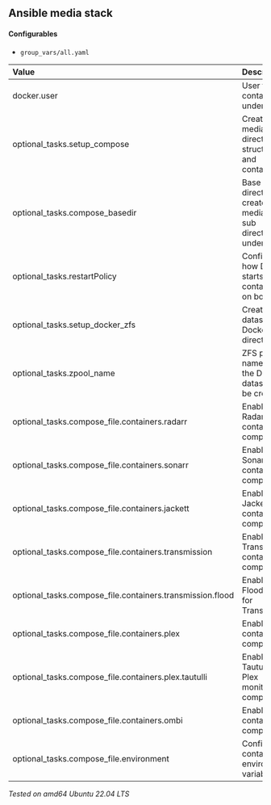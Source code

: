 ## Ansible media stack

#### Configurables
- `group_vars/all.yaml`

| Value | Description | Default |
| :---        |    :----   |          ---: |
| docker.user | User to run containers under | ubuntu |
| optional_tasks.setup_compose | Create media stack directory structure and containers | enabled |
| optional_tasks.compose_basedir | Base directory to create the media_stack sub directories under | docker |
| optional_tasks.restartPolicy | Configure how Docker starts containers on boot | unless-stopped |
| optional_tasks.setup_docker_zfs | Create a ZFS dataset for Docker directories | disabled |
| optional_tasks.zpool_name | ZFS pool name where the Docker dataset will be created | storage |
| optional_tasks.compose_file.containers.radarr | Enable Radarr container in compose file | enabled |
| optional_tasks.compose_file.containers.sonarr | Enable Sonarr container in compose file | enabled |
| optional_tasks.compose_file.containers.jackett | Enable Jackett container in compose file | enabled |
| optional_tasks.compose_file.containers.transmission | Enable Transmission container in compose file | enabled |
| optional_tasks.compose_file.containers.transmission.flood | Enable the Flood web UI for Transmission | enabled |
| optional_tasks.compose_file.containers.plex | Enable Plex container in compose file | enabled |
| optional_tasks.compose_file.containers.plex.tautulli | Enable Tautulli for Plex monitoring in compose file | enabled |
| optional_tasks.compose_file.containers.ombi | Enable Ombi container in compose file | enabled |
| optional_tasks.compose_file.environment | Configure container environment variables | N/A |

_Tested on amd64 Ubuntu 22.04 LTS_